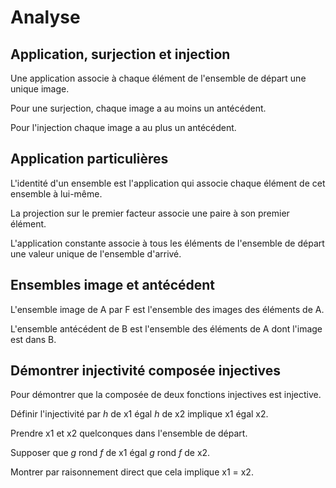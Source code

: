 # Analyse

## Application, surjection et injection

Une application associe à chaque élément de l'ensemble de départ une unique image.

Pour une surjection, chaque image a au moins un antécédent.

Pour l'injection chaque image a au plus un antécédent.


## Application particulières

L'identité d'un ensemble est l'application qui associe chaque élément de cet ensemble à lui-même.

La projection sur le premier facteur associe une paire à son premier élément.

L'application constante associe à tous les éléments de l'ensemble de départ une valeur unique de l'ensemble d'arrivé.


## Ensembles image et antécédent

L'ensemble image de A par F est l'ensemble des images des éléments de A.

L'ensemble antécédent de B est l'ensemble des éléments de A dont l'image est dans B.


## Démontrer injectivité composée injectives

Pour démontrer que la composée de deux fonctions injectives est injective.

Définir l'injectivité par *h* de x1 égal *h* de x2 implique x1 égal x2.

Prendre x1 et x2 quelconques dans l'ensemble de départ.

Supposer que *g* rond *f* de x1 égal *g* rond *f* de x2.

Montrer par raisonnement direct que cela implique x1 = x2.
